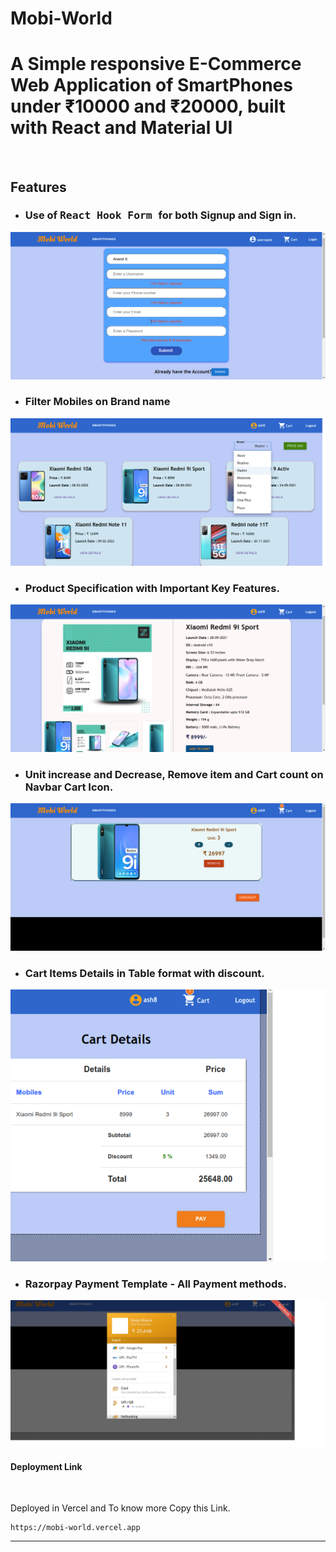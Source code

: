 # Mobi-World

# A Simple responsive E-Commerce Web Application of SmartPhones under ₹10000 and ₹20000, built with React and Material UI

<br>

## Features

* ### Use of <kbd> React Hook Form </kbd> for both Signup and Sign in.

<img src="./Images/signup.png">

<br>

* ### Filter Mobiles on Brand name
<img src="./Images/brand.png">

<br>

* ### Product Specification with Important Key Features.
<img src="./Images/specs.png">

<br> 

* ### Unit increase and Decrease, Remove item and Cart count on Navbar Cart Icon.
<img src="./Images/cart.png">

<br>

* ### Cart Items Details in Table format with discount.
<img src="./Images/check.png">

<br>

* ### Razorpay Payment Template - All Payment methods.
<img src="./Images/razor.png">

<br>

#### Deployment Link

<br>

Deployed in Vercel and To know more Copy this Link.
```
https://mobi-world.vercel.app
```

<hr>